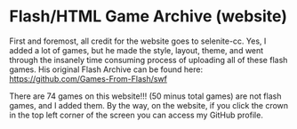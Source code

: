 # Flash/HTML Game Archive (website)

First and foremost, all credit for the website goes to selenite-cc. Yes, I added a lot of games, but he made the style, layout, theme, and went through the insanely time consuming process of uploading all of these flash games. His original Flash Archive can be found here: https://github.com/Games-From-Flash/swf

There are 74 games on this website!!! (50 minus total games) are not flash games, and I added them. By the way, on the website, if you click the crown in the top left corner of the screen you can access my GitHub profile.
